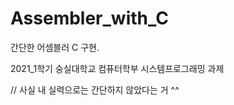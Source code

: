 # Assembler_with_C
간단한 어셈블러 C 구현.

2021_1학기 숭실대학교 컴퓨터학부 시스템프로그래밍 과제

// 사실 내 실력으로는 간단하지 않았다는 거 ^^



